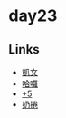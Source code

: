 # day23

## Links

- [凱文](https://rabbittee.github.io/JavaScript30/day23/kevin/)
- [哈囉](https://rabbittee.github.io/JavaScript30/day23/kirby/)
- [+5](https://rabbittee.github.io/JavaScript30/day23/plusfive/)
- [奶捲](https://rabbittee.github.io/JavaScript30/day23/recoil/)
